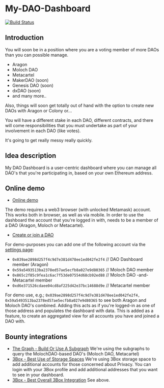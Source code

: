 # My-DAO-Dashboard

[![Build Status](https://travis-ci.org/wslyvh/My-DAO-Dashboard.svg?branch=master)](https://travis-ci.org/wslyvh/My-DAO-Dashboard)

## Introduction

You will soon be in a position where you are a voting member of more DAOs than you can possible manage.

* Aragon 
* Moloch DAO 
* Metacartel
* MakerDAO (soon)
* Genesis DAO (soon)
* dxDAO (soon)
* and many more..

Also, things will soon get totally out of hand with the option to create new DAOs with Aragon or Colony or...

You will have a different stake in each DAO, different contracts, and there will come responsibilities that you must undertake as part of your involvement in each DAO (like votes).

It's going to get really messy really quickly.

## Idea description

My DAO Dashboard is a user-centric dashboard where you can manage all DAO's that you're participating in, based on your own Ethereum address.

## Online demo

* [Online demo](https://my-dao-dashboard.herokuapp.com/)

The demo requires a web3 browser (with unlocked Metamask) account. This works both in browser, as well as via mobile.
In order to use the dashboard the account that you're logged in with, needs to be a member of a DAO (Aragon, Moloch or Metacartel).

* [Create or join a DAO](https://mainnet.aragon.org/)

For demo-purposes you can add one of the following account via the [settings page](https://my-dao-dashboard.herokuapp.com/settings): 
* `0x039ae2898d257f4c9d7e381d478ee1ed042fe2f4` // DAO Dashboard member (Aragon)
* `0x59a5493513ba2378ed57ae5ecfb8a027e9d80365` // Moloch DAO member
* `0x865c2f85c9fea1c6ac7f53de07554d68cb92ed88` // Moloch DAO -and- Metacartel member
* `0xd6e371526cdaee04cd8af225d42e37bc14688d9e` // Metacartel member

For demo use, e.g.; `0x039ae2898d257f4c9d7e381d478ee1ed042fe2f4, 0x59a5493513ba2378ed57ae5ecfb8a027e9d80365` to see both Aragon and Moloch DAO's combined.
Adding this acts as if you're logged-in as one of those address and populates the dashboard with data.
This is added as a feature, to create an aggregated view for all accounts you have and joined a DAO with.

## Bounty integrations 

* [The Graph - Build Or Use A Subgraph](https://github.com/ethberlinzwei/Bounties/issues/11)
We're using the subgraphs to query the MolochDAO-based DAO's (Moloch DAO, Metacartel)
* [3Box - Best Use of Storage Spaces](https://github.com/ethberlinzwei/Bounties/issues/3)
We're using 3Box storage space to add additional accounts for those concerned about Privacy. You can login with your 3Box profile and add additional addresses that you want to see in your dashboard.
* [3Box - Best Overall 3Box Integration](https://github.com/ethberlinzwei/Bounties/issues/1)
See above.
